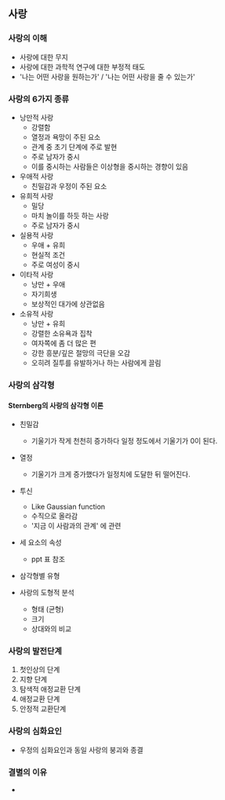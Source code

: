 ## 사랑

### 사랑의 이해
- 사랑에 대한 무지
- 사랑에 대한 과학적 연구에 대한 부정적 태도
- '나는 어떤 사랑을 원하는가' / '나는 어떤 사랑을 줄 수 있는가'

### 사랑의 6가지 종류
- 낭만적 사랑
  - 강렬함
  - 열정과 욕망이 주된 요소
  - 관계 중 초기 단계에 주로 발현
  - 주로 남자가 중시
  - 이를 중시하는 사람들은 이상형을 중시하는 경향이 있음
- 우애적 사랑
  - 친밀감과 우정이 주된 요소
- 유희적 사랑
  - 밀당
  - 마치 놀이를 하듯 하는 사랑
  - 주로 남자가 중시
- 실용적 사랑
  - 우애 + 유희
  - 현실적 조건
  - 주로 여성이 중시
- 이타적 사랑
  - 낭만 + 우애
  - 자기희생
  - 보상적인 대가에 상관없음
- 소유적 사랑
  - 낭만 + 유희
  - 강렬한 소유욕과 집착
  - 여자쪽에 좀 더 많은 편
  - 강한 흥분/깊은 절망의 극단을 오감
  - 오히려 질투를 유발하거나 하는 사람에게 끌림

### 사랑의 삼각형
#### Sternberg의 사랑의 삼각형 이론
- 친밀감
  - 기울기가 작게 천천히 증가하다 일정 정도에서 기울기가 0이 된다.
- 열정
  - 기울기가 크게 증가했다가 일정치에 도달한 뒤 떨어진다.
- 투신
  - Like Gaussian function
  - 수직으로 올라감
  - '지금 이 사람과의 관계' 에 관련

- 세 요소의 속성
  - ppt 표 참조

- 삼각형별 유형
- 사랑의 도형적 분석
  - 형태 (균형)
  - 크기
  - 상대와의 비교


### 사랑의 발전단계
1. 첫인상의 단계
2. 지향 단계
3. 탐색적 애정교환 단계
4. 애정교환 단계
5. 안정적 교환단계

### 사랑의 심화요인
- 우정의 심화요인과 동일
 사랑의 붕괴와 종결
### 결별의 이유
-
